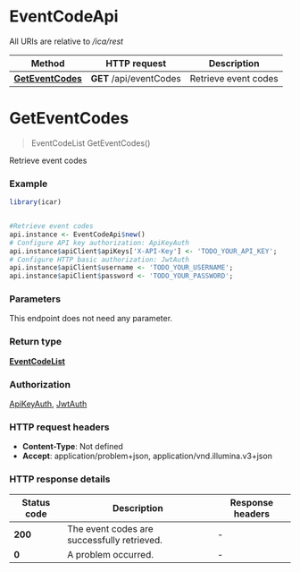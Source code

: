 # EventCodeApi

All URIs are relative to */ica/rest*

Method | HTTP request | Description
------------- | ------------- | -------------
[**GetEventCodes**](EventCodeApi.md#GetEventCodes) | **GET** /api/eventCodes | Retrieve event codes


# **GetEventCodes**
> EventCodeList GetEventCodes()

Retrieve event codes

### Example
```R
library(icar)


#Retrieve event codes
api.instance <- EventCodeApi$new()
# Configure API key authorization: ApiKeyAuth
api.instance$apiClient$apiKeys['X-API-Key'] <- 'TODO_YOUR_API_KEY';
# Configure HTTP basic authorization: JwtAuth
api.instance$apiClient$username <- 'TODO_YOUR_USERNAME';
api.instance$apiClient$password <- 'TODO_YOUR_PASSWORD';
```

### Parameters
This endpoint does not need any parameter.

### Return type

[**EventCodeList**](EventCodeList.md)

### Authorization

[ApiKeyAuth](../README.md#ApiKeyAuth), [JwtAuth](../README.md#JwtAuth)

### HTTP request headers

 - **Content-Type**: Not defined
 - **Accept**: application/problem+json, application/vnd.illumina.v3+json

### HTTP response details
| Status code | Description | Response headers |
|-------------|-------------|------------------|
| **200** | The event codes are successfully retrieved. |  -  |
| **0** | A problem occurred. |  -  |

